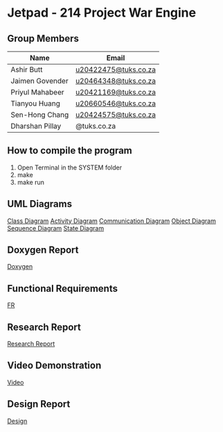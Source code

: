 # Jetpad - 214 Project War Engine

## Group Members

| Name | Email |
| ----------- | ----------- |
| Ashir Butt | u20422475@tuks.co.za |
| Jaimen Govender | u20464348@tuks.co.za |
| Priyul Mahabeer | u20421169@tuks.co.za |
| Tianyou Huang | u20660546@tuks.co.za |
| Sen-Hong Chang | u20424575@tuks.co.za |
| Dharshan Pillay | @tuks.co.za |


## How to compile the program

1. Open Terminal in the SYSTEM folder
2. make
3. make run

## UML Diagrams
[Class Diagram](https://drive.google.com/drive/u/0/folders/1iLaN0yRBw1PWcm_lwk2ROV7TUf-jtMRp)
[Activity Diagram](https://drive.google.com/drive/u/0/folders/1fo7Do6LNsNUDNIuL2ljOeRc_ZzYhXlip)
[Communication Diagram](https://drive.google.com/drive/u/0/folders/1pDfnsJz-hNj3_8AqUz7T7kVC3BVQn97P)
[Object Diagram](https://drive.google.com/drive/u/0/folders/1bX7z66ht3r2gMlK_KVTg--VL2KNogJml)
[Sequence Diagram](https://drive.google.com/drive/u/0/folders/1ueMsUafxSUlut7lbtrQpBnsU3GZ1bUXH)
[State Diagram](https://drive.google.com/drive/u/0/folders/1R5EW7jJy0a21uHerldPi8WJkBA_rn4E5)

## Doxygen Report
[Doxygen](https://drive.google.com/drive/u/0/folders/1NCU2J2Np6GrRXTTFzZMVWMx8WpxPi9mW)

## Functional Requirements
[FR](https://drive.google.com/drive/u/0/folders/1Ayvsvgwcm-OSu_iBR5yNxoG4JlpqNMF0)

## Research Report
[Research Report](https://drive.google.com/drive/u/0/folders/1G2B9yqTDjsBC7ZsMxVPaKy_-MF9n2yAf)

## Video Demonstration
[Video](https://drive.google.com/drive/u/0/folders/1zwu0cwJ5NiCZY4GkjCm1dfxItaCthhxX)

## Design Report
[Design](https://drive.google.com/drive/u/0/folders/1aT9U4q1az_QHCNmY5P7qxhaAOFrv1CAB)
